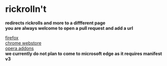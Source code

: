 # rickrolln't  
**redirects rickrolls and more to a diffferent page**  
**you are always welcome to open a pull request and add a url**  

[firefox](https://addons.mozilla.org/en-US/firefox/addon/rickrollnt/)  
[chrome webstore](https://chrome.google.com/webstore/detail/rickrollnt/lfdgfamnidfclkhbgbdnbmkilamjffba)  
[opera addons](https://addons.opera.com/en/extensions/details/rickrollnt/)  
**we currently do not plan to come to microsoft edge as it requires manifest v3**
